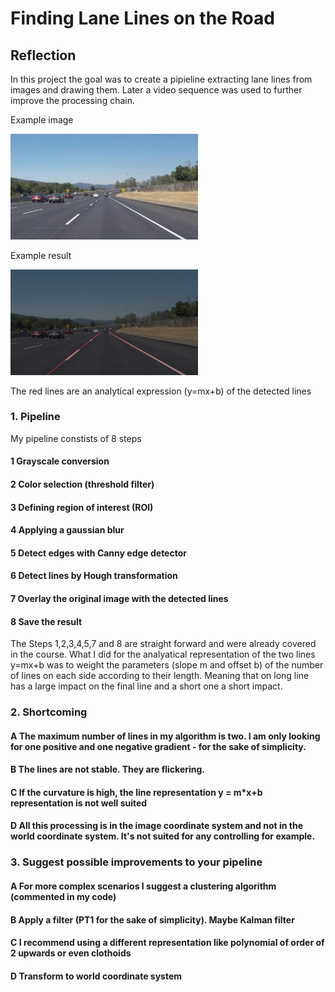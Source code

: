 # **Finding Lane Lines on the Road** 

## Reflection
In this project the goal was to create a pipieline extracting lane lines from images and drawing them.
Later a video sequence was used to further improve the processing chain.

Example image

<img src="test_images/solidWhiteCurve.jpg" width="300">

Example result

<img src="test_images_output/solidWhiteCurve.jpg" width="300">

The red lines are an analytical expression (y=mx+b) of the detected lines

### 1. Pipeline

My pipeline constists of 8 steps

#### 1 Grayscale conversion
#### 2 Color selection (threshold filter)
#### 3 Defining region of interest (ROI)
#### 4 Applying a gaussian blur
#### 5 Detect edges with Canny edge detector
#### 6 Detect lines by Hough transformation
#### 7 Overlay the original image with the detected lines
#### 8 Save the result

The Steps 1,2,3,4,5,7 and 8 are straight forward and were already covered in the course.
What I did for the analyatical representation of the two lines y=mx+b was to weight the parameters (slope m and offset b) of the 
number of lines on each side according to their length. Meaning that on long line has a large impact on the final line and a short one a short impact.

### 2. Shortcoming 

#### A The maximum number of lines in my algorithm is two. I am only looking for one positive and one negative gradient - for the sake of simplicity.

#### B The lines are not stable. They are flickering.

#### C If the curvature is high, the line representation y = m*x+b representation is not well suited

#### D All this processing is in the image coordinate system and not in the world coordinate system. It's not suited for any controlling for example.


### 3. Suggest possible improvements to your pipeline

#### A For more complex scenarios I suggest a clustering algorithm (commented in my code)

#### B Apply a filter (PT1 for the sake of simplicity). Maybe Kalman filter

#### C I recommend using a different representation like polynomial of order of 2 upwards or even clothoids

#### D Transform to world coordinate system

